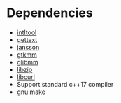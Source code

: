 # Dependencies
- [intltool](https://freedesktop.org/wiki/Software/intltool/)
- [gettext](http://www.gnu.org/software/gettext/)
- [jansson](https://github.com/akheron/jansson)
- [gtkmm](https://gitlab.gnome.org/GNOME/gtkmm)
- [glibmm](https://gitlab.gnome.org/GNOME/glibmm)
- [libzip](https://github.com/nih-at/libzip)
- [libcurl](https://github.com/curl/curl)
- Support standard c++17 compiler
- gnu make